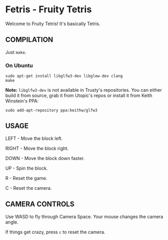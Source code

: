Fetris - Fruity Tetris
======================
Welcome to Fruity Tetris! It's basically Tetris.

COMPILATION
-----------
Just `make`.

### On Ubuntu

    sudo apt-get install libglfw3-dev libglew-dev clang
    make

**Note:** `libglfw3-dev` is not available in Trusty's repositories. You can
either build it from source, grab it from Utopic's repos or install it from
Keith Winstein's PPA:

    sudo add-apt-repository ppa:keithw/glfw3

USAGE
-----

LEFT  - Move the block left.

RIGHT - Move the block right.

DOWN  - Move the block down faster.

UP    - Spin the block.

R     - Reset the game.

C     - Reset the camera.

CAMERA CONTROLS
---------------
Use WASD to fly through Camera Space. Your mouse changes the camera angle.

If things get crazy, press `c` to reset the camera.
